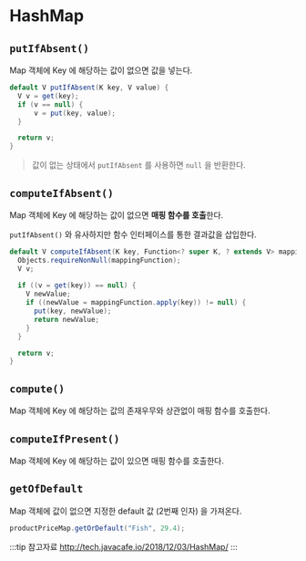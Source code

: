 # HashMap

## `putIfAbsent()`

Map 객체에 Key 에 해당하는 값이 없으면 값을 넣는다.

```java
default V putIfAbsent(K key, V value) {
  V v = get(key);
  if (v == null) {
      v = put(key, value);
  }

  return v;
}
```

> 값이 없는 상태에서 `putIfAbsent` 를 사용하면 `null` 을 반환한다.

## `computeIfAbsent()`

Map 객체에 Key 에 해당하는 값이 없으면 **매핑 함수를 호출**한다.

`putIfAbsent()` 와 유사하지만 함수 인터페이스를 통한 결과값을 삽입한다.

```java
default V computeIfAbsent(K key, Function<? super K, ? extends V> mappingFunction) {
  Objects.requireNonNull(mappingFunction);
  V v;
  
  if ((v = get(key)) == null) {
    V newValue;
    if ((newValue = mappingFunction.apply(key)) != null) {
      put(key, newValue);
      return newValue;
    }
  }

  return v;
}
```

## `compute()`

Map 객체에 Key 에 해당하는 값의 존재우무와 상관없이 매핑 함수를 호출한다.

## `computeIfPresent()`

Map 객체에 Key 에 해당하는 값이 있으면 매핑 함수를 호출한다.

## `getOfDefault`

Map 객체에 값이 없으면 지정한 default 값 (2번째 인자) 을 가져온다.

```java
productPriceMap.getOrDefault("Fish", 29.4);
```

:::tip 참고자료
<http://tech.javacafe.io/2018/12/03/HashMap/>
:::
